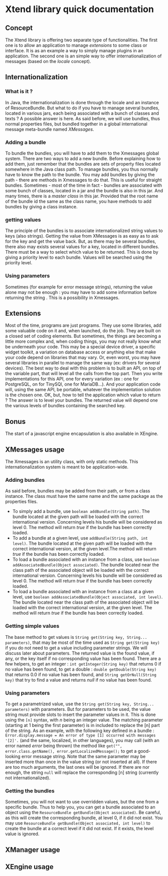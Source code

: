 # Xtend library quick documentation

## Concept
The Xtend library is offering two separate type of functionalities.
The first one is to allow an application to manage *extensions* to some class or interface. It is as an example a way to simply manage plugins in an application.
The second one is an simple way to offer internationalization of messages (based on the *locale* concept).

## Internationalization
### What is it ?
In Java, the internationalization is done through the locale and an instance of ResourceBundle. But what to do if you have to manage several bundles, located in various jars, each being associated with a bunch of classes and texts ? A possible answer is here.
As said before, we will use bundles, thus normal properties files, but bundled together in a global international message meta-bundle named *XMessages*.

### Adding a bundle
To bundle the bundles, you will have to add them to the Xmessages global system. There are two ways to add a new bundle. Before explaining how to add them, just remember that the bundles are sets of property files located somewhere in the Java class path. To manage bundles, you thus normally have to know the path to the bundle.
You may add bundles by giving the path - there are methods in Xmessages to do that. This is useful for straight bundles. Sometimes - most of the time in fact - bundles are associated with some bunch of classes, located in a jar and the bundle is also in this jar. And many times, there is a *master class* in this jar. Provided that the root name of the bundle id the same as the class name, you have  methods to add bundles by giving a class instance.

### getting values
The principle of the bundles is to associate internationalized string values to keys (also strings). Getting the value from XMessages is as easy as to ask for the key and get the value back. But, as there may be several bundles, there also may exists several values for a key, located in different bundles. There must be a way to select which value to be returned.
This is done by giving a priority level to each bundle. Values will be searched using the priority level.

### Using parameters
Sometimes (for example for error message strings), returning the value alone may not be enough : you may have to add some information before returning the string . This is a possibility in Xmessages.

## Extensions
Most of the time, programs are just programs. They use some libraries, add some valuable code on it and, when launched, do the job. They are built on a closed set of coding elements.
But sometimes, the things are becoming a little more complex and, when coding things, you may not really know what be underneath your code. This may be a special device driver, a specific widget toolkit, a variation on database access or anything else that make your code depend on libraries that may vary. Or, even worst, you may have several libraries in parallel to manage the same way (ex: drivers for several devices).
The best way to deal with this problem is to built an API, on top of the variable part, that will level all the calls from the top part. Then you write implementations for this API, one for every variation (ex : one for PostgreSQL, on for TinySQl, one for MariaDB...). And your application code will, using the same API, be portable, whatever the implementation solution is the chosen one.
OK, but, how to tell the application which value to return ? The answer is to level your bundles. The returned value will depend one the various levels of bundles containing the searched key.

## Bonus
The start of a javascript engine encapsulation is also available in XEngine.

## XMessages usage
The Xmessages is an utility class, with only static methods. This internationalization system is meant to be application-wide.

### Adding bundles
As said before, bundles may be added from their path, or from a class instance. The class must have the same name and the same package as the properties files.
* To simply add a bundle, use `boolean addBundle(String path)`. The bundle located at the given path will be loaded with the correct international version. Concerning levels his bundle will be considered as level 0. The method will return *true* if the bundle has been correctly loaded.
* To add a bundle at a given level, use `addBundle(String path, int level)`. The bundle located at the given path will be loaded with the correct international version, at the given level.The method will return *true* if the bundle has been correctly loaded.
* To load a bundle associated with an instance from a class, use `boolean addAssociatedBundle(Object associated)`. The bundle located near the class path of the associated object will be loaded with the correct international version. Concerning levels his bundle will be considered as level 0. The method will return *true* if the bundle has been correctly loaded.
* To load a bundle associated with an instance from a class at a given level, use `boolean addAssociatedBundle(Object associated, int level)`. The bundle located near the class path of the associated object will be loaded with the correct international version, at the given level. The method will return *true* if the bundle has been correctly loaded.

### Getting simple values
The base method to get values is `String get(String key, String... parameters)`, that may be most of the time used as `String get(String key)` if you do not need to get a value including parameter strings. We will discuss later about parameters. The returned value is the found value, if any, or the key itself if no corresponding value has been found.
There are a few helpers, to get an integer : `int getInteger(String key)` that returns 0 if no value has been found, to get a double : `double getDouble(String key)` that returns 0.0 if no value has been found, and `String getOrNull(String key)` that try to find a value and returns *null* if no value has been found.

### Using parameters
To get a parametrized value, use the `String get(String key, String... parameters)` with parameters. But for parameters to be used, the value string must provide slots to insert the parameter values in it. This is done using the `[n]` syntax, with *n* being an integer value. The matching parameter (starting at 1 being the first parameter) is in included to replace the [n] part of the string.
As an example, with the following key defined in a bundle :
`Error.display.message = An error of type [1] occurred with messages '[2]'.` (and the same, localized, in other languages), you may call (with an error named *error* being thrown) the method like `get("", error.class.getName(), error.getLocalizedMessage();` to get a good-looking error message string.
Note that the same parameter may be inserted more than once in the value string (or not inserted at all). If there are too much arguments, the last ones will be ignored. If there are nor enough, the string `null` will replace the corresponding [n] string (currently not internationalized).

### Getting the bundles
Sometimes, you will not want to use overridden values, but the one from a specific bundle. Thus to help you, you can get a bundle associated to an object using the `ResourceBundle getBundle(Object associated)`. Be careful, as this will create the corresponding bundle, at level 0, if it did not exist. You may use `ResourceBundle getBundle(Object associated, int level)` to create the bundle at a correct level if it did not exist. If it exists, the level value is ignored.

## XManager usage

## XEngine usage

